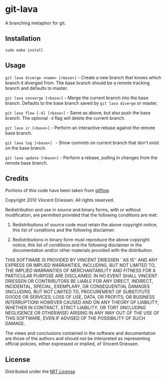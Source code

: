 git-lava
============

A branching metaphor for git.


Installation
------------

```
sudo make install
```

Usage
-----

`git lava diverge <name> [<base>]` - Create a new branch that knows which branch it diverged from. The base branch should be a remote tracking branch and defaults to master.

`git lava converge [<base>]` - Merge the current branch into the base branch. Defaults to the base branch saved by `git lava diverge` or master.

`git lava flow [-d] [<base>]` - Same as above, but also push the base branch. The optional `-d` flag will delete the current branch.

`git lava ir [<base>]` - Perform an interactive rebase against the remote base branch.

`git lava log [<base>] ` - Show commits on current branch that don't exist on the base branch.

`git lava update [<base>]` - Perform a rebase, pulling in changes from the remote base branch.


Credits
-------

Portions of this code have been taken from [gitflow](https://github.com/nvie/gitflow).

Copyright 2010 Vincent Driessen. All rights reserved.

Redistribution and use in source and binary forms, with or without modification,
are permitted provided that the following conditions are met:

   1. Redistributions of source code must retain the above copyright notice,
      this list of conditions and the following disclaimer.

   2. Redistributions in binary form must reproduce the above copyright notice,
      this list of conditions and the following disclaimer in the documentation
      and/or other materials provided with the distribution.

THIS SOFTWARE IS PROVIDED BY VINCENT DRIESSEN ``AS IS'' AND ANY EXPRESS OR
IMPLIED WARRANTIES, INCLUDING, BUT NOT LIMITED TO, THE IMPLIED WARRANTIES OF
MERCHANTABILITY AND FITNESS FOR A PARTICULAR PURPOSE ARE DISCLAIMED. IN NO EVENT
SHALL VINCENT DRIESSEN OR CONTRIBUTORS BE LIABLE FOR ANY DIRECT, INDIRECT,
INCIDENTAL, SPECIAL, EXEMPLARY, OR CONSEQUENTIAL DAMAGES (INCLUDING, BUT NOT
LIMITED TO, PROCUREMENT OF SUBSTITUTE GOODS OR SERVICES; LOSS OF USE, DATA, OR
PROFITS; OR BUSINESS INTERRUPTION) HOWEVER CAUSED AND ON ANY THEORY OF
LIABILITY, WHETHER IN CONTRACT, STRICT LIABILITY, OR TORT (INCLUDING NEGLIGENCE
OR OTHERWISE) ARISING IN ANY WAY OUT OF THE USE OF THIS SOFTWARE, EVEN IF
ADVISED OF THE POSSIBILITY OF SUCH DAMAGE.

The views and conclusions contained in the software and documentation are those
of the authors and should not be interpreted as representing official policies,
either expressed or implied, of Vincent Driessen.


License
-------

Distributed under the [MIT License](http://creativecommons.org/licenses/MIT/)